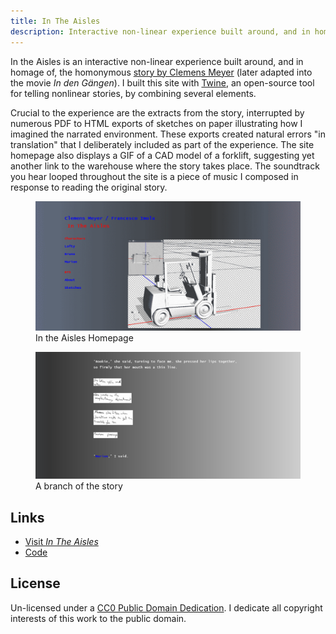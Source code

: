 ```yaml
---
title: In The Aisles
description: Interactive non-linear experience built around, and in homage of, the homonymous story by Clemens Meyer.  
---
```


In the Aisles is an interactive non-linear experience built around, and in homage of, the homonymous [story by Clemens Meyer](https://www.thewhitereview.org/fiction/in-the-aisles/) (later adapted into the movie _In den Gängen_). I built this site with [Twine](https://twinery.org/), an open-source tool for telling nonlinear stories, by combining several elements. 

Crucial to the experience are the extracts from the story, interrupted by numerous PDF to HTML exports of sketches on paper illustrating how I imagined the narrated environment. These exports created natural errors "in translation" that I deliberately included as part of the experience. The site homepage also displays a GIF of a CAD model of a forklift, suggesting yet another link to the warehouse where the story takes place. The soundtrack you hear looped throughout the site is a piece of music I composed in response to reading the original story.

<figure>
    <img src="assets/the_aisles/In-the-Aisles-1.png" alt="Screenshot of the site homepage" loading="lazy">
    <figcaption>In the Aisles Homepage</figcaption>
</figure>

<figure>
    <img src="assets/the_aisles/In-the-Aisles-2.png" alt="Screenshot of one of the branches of the story" loading="lazy">
    <figcaption>A branch of the story</figcaption>
</figure>

## Links
* [Visit _In The Aisles_](https://francescoimola.github.io/In-The-Aisles/)
* [Code](https://github.com/francescoimola/In-The-Aisles)

## License
Un-licensed under a <a href="https://creativecommons.org/publicdomain/zero/1.0/" target="_blank" rel="noopener noreferrer">CC0 Public Domain Dedication</a>. I dedicate all copyright interests of this work to the public domain.